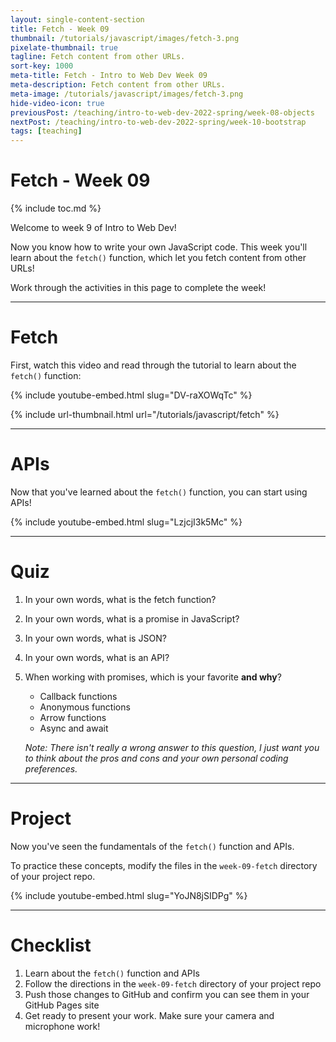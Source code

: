 ```yaml
---
layout: single-content-section
title: Fetch - Week 09
thumbnail: /tutorials/javascript/images/fetch-3.png
pixelate-thumbnail: true
tagline: Fetch content from other URLs.
sort-key: 1000
meta-title: Fetch - Intro to Web Dev Week 09
meta-description: Fetch content from other URLs.
meta-image: /tutorials/javascript/images/fetch-3.png
hide-video-icon: true
previousPost: /teaching/intro-to-web-dev-2022-spring/week-08-objects
nextPost: /teaching/intro-to-web-dev-2022-spring/week-10-bootstrap
tags: [teaching]
---
```


# Fetch - Week 09

{% include toc.md %}

Welcome to week 9 of Intro to Web Dev!

Now you know how to write your own JavaScript code. This week you'll learn about the `fetch()` function, which let you fetch content from other URLs!

Work through the activities in this page to complete the week!

---

# Fetch

First, watch this video and read through the tutorial to learn about the `fetch()` function:

{% include youtube-embed.html slug="DV-raXOWqTc" %}

{% include url-thumbnail.html url="/tutorials/javascript/fetch" %}

---

# APIs

Now that you've learned about the `fetch()` function, you can start using APIs!

{% include youtube-embed.html slug="LzjcjI3k5Mc" %}

---

# Quiz

1. In your own words, what is the fetch function?

2. In your own words, what is a promise in JavaScript?

3. In your own words, what is JSON?

4. In your own words, what is an API?

5. When working with promises, which is your favorite **and why**?

   - Callback functions
   - Anonymous functions
   - Arrow functions
   - Async and await

   *Note: There isn't really a wrong answer to this question, I just want you to think about the pros and cons and your own personal coding preferences.*

---

# Project

Now you've seen the fundamentals of the `fetch()` function and APIs.

To practice these concepts, modify the files in the `week-09-fetch` directory of your project repo.

{% include youtube-embed.html slug="YoJN8jSIDPg" %}

---

# Checklist

1. Learn about the `fetch()` function and APIs
2. Follow the directions in the `week-09-fetch` directory of your project repo
3. Push those changes to GitHub and confirm you can see them in your GitHub Pages site
4. Get ready to present your work. Make sure your camera and microphone work!
